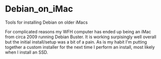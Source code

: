 # Debian_on_iMac
Tools for installing Debian on older iMacs

For complicated reasons my WFH computer has ended up being an iMac from circa 2009 running Debian Buster. It is working surpisingly well overall but the initial install/setup was a bit of a pain. As is my habit I'm putting together a custom installer for the next time I perform an install, most likely when I install an SSD.
